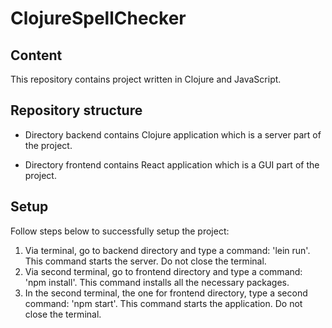 # ClojureSpellChecker

## Content
This repository contains project written in Clojure and JavaScript.

## Repository structure

* Directory backend contains Clojure application which is a server part of the project.

* Directory frontend contains React application which is a GUI part of the project.

## Setup

Follow steps below to successfully setup the project:

1. Via terminal, go to backend directory and type a command: 'lein run'. This command starts the server. Do not close the terminal.
2. Via second terminal, go to frontend directory and type a command: 'npm install'. This command installs all the necessary packages.
3. In the second terminal, the one for frontend directory, type a second command: 'npm start'. This command starts the application. Do not close the terminal.
